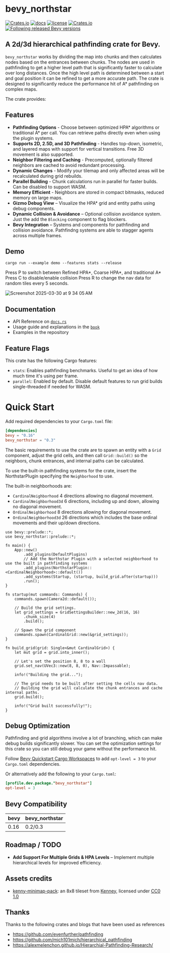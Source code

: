 # bevy_northstar
[![Crates.io](https://img.shields.io/crates/v/bevy_northstar)](https://crates.io/crates/bevy_northstar)
[![docs](https://docs.rs/bevy_northstar/badge.svg)](https://docs.rs/bevy_northstar/)
[![license](https://img.shields.io/badge/license-MIT-blue.svg)](https://github.com/jtothethree/bevy_northstar/blob/main/LICENSE)
[![Crates.io](https://img.shields.io/crates/d/bevy_northstar)](https://crates.io/crates/bevy_northstar)
[![Following released Bevy versions](https://img.shields.io/badge/Bevy%20tracking-released%20version-lightblue)](https://bevyengine.org/learn/quick-start/plugin-development/#main-branch-tracking)

## A 2d/3d hierarchical pathfinding crate for Bevy. 

`bevy_northstar` works by dividing the map into chunks and then calculates nodes based on the entrances between chunks. The nodes are used in pathfinding to get a higher level path that is significantly faster to calculate over long distances. Once the high level path is determined between a start and goal position it can be refined to get a more accurate path. The crate is designed to significantly reduce the performance hit of A* pathfinding on complex maps.

The crate provides:

## Features
- **Pathfinding Options** - Choose between optimized HPA* algorithms or traditional A* per call. You can retrieve paths directly even when using the plugin systems.
- **Supports 2D, 2.5D, and 3D Pathfinding** - Handles top-down, isometric, and layered maps with support for vertical transitions. Free 3D movement is also supported.
- **Neighbor Filtering and Caching** - Precomputed, optionally filtered neighbors are cached to avoid redundant processing.
- **Dynamic Changes** - Modify your tilemap and only affected areas will be recalculated during grid rebuilds.
- **Parallel Building** - Chunk calculations run in parallel for faster builds. Can be disabled to support WASM.
- **Memory Efficient** - Neighbors are stored in compact bitmasks, reduced memory on large maps.
- **Gizmo Debug View** – Visualize the HPA* grid and entity paths using debug components.
- **Dynamic Collision & Avoidance** – Optional collision avoidance system. Just the add the `Blocking` component to flag blockers.
- **Bevy Integration** – Systems and components for pathfinding and collision avoidance. Pathfindng systems are able to stagger agents across multiple frames.


## Demo
`cargo run --example demo --features stats --release`

Press P to switch between Refined HPA*, Coarse HPA*, and traditional A*
Press C to disable/enable collision
Press R to change the nav data for random tiles every 5 seconds. 

![Screenshot 2025-03-30 at 9 34 05 AM](https://github.com/user-attachments/assets/e1ec3d27-3c64-4955-a8d0-afbad95c4107)

## Documentation

* API Reference on [`docs.rs`](https://docs.rs/bevy_northstar/latest/bevy_northstar/)
* Usage guide and explanations in the [`book`](https://jtothethree.github.io/bevy_northstar/)
* Examples in the repository

## Feature Flags
This crate has the following Cargo features:

- `stats`: Enables pathfinding benchmarks. Useful to get an idea of how much time it's using per frame.
- `parallel`: Enabled by default. Disable default features to run grid builds single-threaded if needed for WASM.

# Quick Start

Add required dependencies to your `Cargo.toml` file:

```toml
[dependencies]
bevy = "0.16"
bevy_northstar = "0.3"
```

The basic requirements to use the crate are to spawn an entity with a `Grid` component, adjust the grid cells, and then call `Grid::build()` so the neighbors, chunk entrances, and internal paths can be calculated. 

To use the built-in pathfinding systems for the crate, insert the NorthstarPlugin specifying the `Neighborhood` to use.

The built-in neighborhoods are:
* `CardinalNeighborhood` 4 directions allowing no diagonal movement.
* `CardinalNeighborhood3d` 6 directions, including up and down, allowing no diagonal movement.
* `OrdinalNeighborhood` 8 directions allowing for diagonal movement.
* `OrdinalNeighborhood3d` 26 directions which includes the base ordinal movements and their up/down directions.

```rust,no_run
use bevy::prelude::*;
use bevy_northstar::prelude::*;

fn main() {
    App::new()
        .add_plugins(DefaultPlugins)
        // Add the Northstar Plugin with a selected neighborhood to use the built in pathfinding systems
        .add_plugins(NorthstarPlugin::<CardinalNeighborhood>::default())
        .add_systems(Startup, (startup, build_grid.after(startup)))
        .run();
}

fn startup(mut commands: Commands) {
    commands.spawn(Camera2d::default());

    // Build the grid settings.
    let grid_settings = GridSettingsBuilder::new_2d(16, 16)
        .chunk_size(4)
        .build();

    // Spawn the grid component
    commands.spawn(CardinalGrid::new(&grid_settings));
}

fn build_grid(grid: Single<&mut CardinalGrid>) {
    let mut grid = grid.into_inner();

    // Let's set the position 8, 8 to a wall
    grid.set_nav(UVec3::new(8, 8, 0), Nav::Impassable);

    info!("Building the grid...");

    // The grid needs to be built after setting the cells nav data.
    // Building the grid will calculate the chunk entrances and cache internal paths.
    grid.build();

    info!("Grid built successfully!");
}
```

## Debug Optimization
Pathfinding and grid algorithms involve a lot of branching, which can make debug builds significantly slower. You can set the optimization settings for this crate so you can still debug your game without the performance hit.

Follow [Bevy Quickstart Cargo Workspaces](https://bevy.org/learn/quick-start/getting-started/setup/#cargo-workspaces) to add `opt-level = 3` to your `Cargo.toml` dependencies.

Or alternatively add the following to your `Cargo.toml`:
```toml
[profile.dev.package."bevy_northstar"]
opt-level = 3
```

## Bevy Compatibility

|bevy|bevy_northstar|
|---|---|
|0.16|0.2/0.3|


## Roadmap / TODO
- **Add Support For Multiple Grids & HPA Levels** – Implement multiple hierarchical levels for improved efficiency.

## Assets credits
- [kenny-minimap-pack](https://kenney.nl/assets/minimap-pack): an 8x8 tileset from [Kenney](https://kenney.nl/), licensed under [CC0 1.0](https://creativecommons.org/publicdomain/zero/1.0/)


## Thanks
Thanks to the following crates and blogs that have been used as references
* <https://github.com/evenfurther/pathfinding>
* <https://github.com/mich101mich/hierarchical_pathfinding>
* <https://alexmelenchon.github.io/Hierarchial-Pathfinding-Research/>
